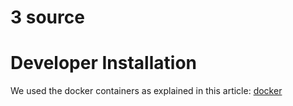 # 3 source


# Developer Installation

We used the docker containers as explained in this article: [docker]

[docker]: <http://dylanlindgren.com/docker-for-the-laravel-framework>
